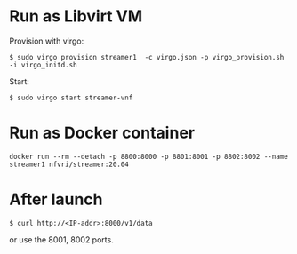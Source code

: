 # Run as Libvirt VM 

Provision with virgo: 

```console
$ sudo virgo provision streamer1  -c virgo.json -p virgo_provision.sh -i virgo_initd.sh 
```


Start: 

```console
$ sudo virgo start streamer-vnf
```

# Run as Docker container

```
docker run --rm --detach -p 8800:8000 -p 8801:8001 -p 8802:8002 --name streamer1 nfvri/streamer:20.04
```
# After launch

```console
$ curl http://<IP-addr>:8000/v1/data
```

or use the 8001, 8002 ports.

